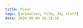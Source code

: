 ```yaml
---
title: Pixar
tags: [animation, film, 3d, stuff]
date: 2024-09-04 18:18:18
---
```

<html lang="en">
<head>
    <meta charset="UTF-8">
    <meta name="viewport" content="width=device-width, initial-scale=1.0">
    <title>Pixar Movies Financial Charts</title>
    <script src="https://cdn.jsdelivr.net/npm/chart.js@3.7.1/dist/chart.min.js" defer></script>
    <script src="https://cdn.jsdelivr.net/npm/chartjs-plugin-annotation@1.0.2/dist/chartjs-plugin-annotation.min.js" defer></script>
</head>
<body>
    <div style="width: 95%; margin: auto;">
        <canvas id="pixarChart"></canvas>
    </div>
    <script>
        document.addEventListener('DOMContentLoaded', function() {
            const inflationAdjust = (amount, year) => {
                const inflationRate = 1.02; // 2% annual inflation
                return amount * Math.pow(inflationRate, (2023 - year));
            };

            const pixarData = [
                { year: 1995, movie: "Toy Story", investment: 30, boxOffice: 373 },
                { year: 1998, movie: "A Bug's Life", investment: 120, boxOffice: 363 },
                { year: 1999, movie: "Toy Story 2", investment: 90, boxOffice: 497 },
                { year: 2001, movie: "Monsters, Inc.", investment: 115, boxOffice: 577 },
                { year: 2003, movie: "Finding Nemo", investment: 94, boxOffice: 940 },
                { year: 2004, movie: "The Incredibles", investment: 92, boxOffice: 633 },
                { year: 2006, movie: "Cars", investment: 120, boxOffice: 462 },
                { year: 2007, movie: "Ratatouille", investment: 150, boxOffice: 620 },
                { year: 2008, movie: "WALL-E", investment: 180, boxOffice: 521 },
                { year: 2009, movie: "Up", investment: 175, boxOffice: 735 },
                { year: 2010, movie: "Toy Story 3", investment: 200, boxOffice: 1067 },
                { year: 2011, movie: "Cars 2", investment: 200, boxOffice: 562 },
                { year: 2012, movie: "Brave", investment: 185, boxOffice: 540 },
                { year: 2013, movie: "Monsters University", investment: 200, boxOffice: 744 },
                { year: 2015, movie: "Inside Out", investment: 175, boxOffice: 857 },
                { year: 2015, movie: "The Good Dinosaur", investment: 175, boxOffice: 332 },
                { year: 2016, movie: "Finding Dory", investment: 175, boxOffice: 1029 },
                { year: 2017, movie: "Cars 3", investment: 175, boxOffice: 383 },
                { year: 2017, movie: "Coco", investment: 175, boxOffice: 807 },
                { year: 2018, movie: "Incredibles 2", investment: 200, boxOffice: 1243 },
                { year: 2019, movie: "Toy Story 4", investment: 200, boxOffice: 1073 },
                { year: 2020, movie: "Onward", investment: 175, boxOffice: 142 },
                { year: 2020, movie: "Soul", investment: 150, boxOffice: 121 },
                { year: 2022, movie: "Lightyear", investment: 200, boxOffice: 226 },
                { year: 2023, movie: "Elemental", investment: 200, boxOffice: 496 }
            ].map(movie => ({
                ...movie,
                adjustedInvestment: Math.round(inflationAdjust(movie.investment, movie.year)),
                adjustedBoxOffice: Math.round(inflationAdjust(movie.boxOffice, movie.year))
            }));

            const milestones = [
                { year: 1995, event: "IPO and release of Toy Story" },
                { year: 2004, event: "Brad Bird directs The Incredibles" },
                { year: 2006, event: "Disney acquires Pixar" },
                { year: 2007, event: "Brad Bird directs Ratatouille" },
                { year: 2011, event: "Steve Jobs dies" },
                { year: 2018, event: "John Lasseter leaves, Brad Bird returns for Incredibles 2" },
                { year: 2019, event: "Ed Catmull retires" },
                { year: 2020, event: "Pete Docter becomes CCO" },
                { year: 2023, event: "Brad Bird developing projects both in and outside Pixar" }
            ];

            const ctx = document.getElementById('pixarChart').getContext('2d');
            new Chart(ctx, {
                type: 'line',
                data: {
                    labels: pixarData.map(d => `${d.year}: ${d.movie}`),
                    datasets: [{
                        label: 'Inflation-Adjusted Investment (millions $)',
                        data: pixarData.map(d => d.adjustedInvestment),
                        borderColor: 'blue',
                        backgroundColor: 'rgba(0, 0, 255, 0.1)',
                        fill: true
                    }, {
                        label: 'Inflation-Adjusted Box Office (millions $)',
                        data: pixarData.map(d => d.adjustedBoxOffice),
                        borderColor: 'red',
                        backgroundColor: 'rgba(255, 0, 0, 0.1)',
                        fill: true
                    }]
                },
                options: {
                    responsive: true,
                    maintainAspectRatio: false,
                    scales: {
                        y: {
                            beginAtZero: true,
                            title: {
                                display: true,
                                text: 'Millions of Dollars (2023 equivalent)'
                            }
                        },
                        x: {
                            ticks: {
                                maxRotation: 90,
                                minRotation: 90,
                                autoSkip: false,
                                font: {
                                    size: 10
                                }
                            }
                        }
                    },
                    plugins: {
                        title: {
                            display: true,
                            text: 'Pixar Movies: Inflation-Adjusted Investment vs Box Office with Milestones and Brad Bird\'s Contributions'
                        },
                        tooltip: {
                            callbacks: {
                                label: function(context) {
                                    let label = context.dataset.label || '';
                                    if (label) {
                                        label += ': ';
                                    }
                                    if (context.parsed.y !== null) {
                                        label += new Intl.NumberFormat('en-US', { style: 'currency', currency: 'USD', minimumFractionDigits: 0, maximumFractionDigits: 0 }).format(context.parsed.y) + ' million';
                                    }
                                    return label;
                                },
                                afterBody: function(context) {
                                    const label = context[0].label;
                                    const year = parseInt(label.split(':')[0]);
                                    const movie = pixarData.find(d => d.year === year);
                                    const milestone = milestones.find(m => m.year === year);
                                    let result = [];
                                    if (movie) {
                                        result.push(`Nominal Investment: $${movie.investment}M`);
                                        result.push(`Nominal Box Office: $${movie.boxOffice}M`);
                                    }
                                    if (milestone) {
                                        result.push(`Milestone: ${milestone.event}`);
                                    }
                                    return result;
                                }
                            }
                        },
                        annotation: {
                            annotations: milestones.map(milestone => ({
                                type: 'line',
                                scaleID: 'x',
                                value: pixarData.findIndex(d => d.year === milestone.year),
                                borderColor: 'rgba(255, 215, 0, 0.6)',
                                borderWidth: 2,
                                label: {
                                    content: milestone.event,
                                    enabled: true,
                                    position: 'top',
                                    rotation: 90,
                                    backgroundColor: 'rgba(255, 215, 0, 0.8)',
                                    font: {
                                        size: 10
                                    }
                                }
                            }))
                        }
                    },
                    layout: {
                        padding: {
                            left: 0,
                            right: 100,
                            top: 50,
                            bottom: 50
                        }
                    }
                }
            });
        });
    </script>
    <style>
        canvas {
            height: 800px !important;
        }
    </style>
</body>
</html>